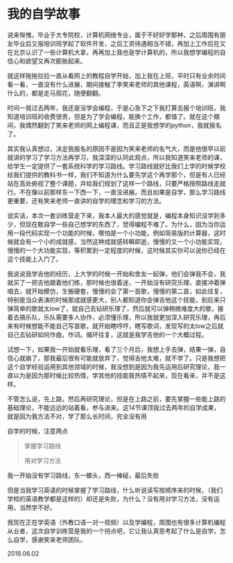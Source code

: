 # 我的自学故事 #

说来惭愧，毕业于大专院校，计算机网络专业，属于不好好学那种，之后周围有朋友毕业后又报培训班学起了软件开发，之后工资待遇相当不错，再加上工作后在又在北京认识了一些计算机大拿，再再加上我也是学计算机的，所以我想学编程的自信心和欲望又再次膨胀起来。

就这样拖拖拉拉一直从看网上的教程自学开始，加上我在上班，平时只有业余时间看一看，一直没有什么进展，期间接触了李笑来老师的其他课程，英语啊，演讲啊什么的，都是走马观花，随便翻翻。

时间一晃过去两年，我还是没学会编程，于是心急下之下我打算去报个培训班，我知道培训班的收费很贵，但是为了学会编程，能换个工作，都值了。就在这个期间，我偶然翻到了笑来老师的网上编程课，而且正是我想学的python，我就报名了。

其实我认真想过，决定我报名的原因不是因为笑来老师的名气大，而是他很早以前就讲的学习了学习方法再学习，我深深的认同此观点，所以我知道笑来老师的课，给学生一定提供了一套系统科学的学习路线。学习路线就好比我们上学的时候学校给我们提供的教科书一样，我们不知道为什么要先学这个再学那个，但是有人已经站在高处俯视了整个课题，并给我们规划了这样一个路线，只要严格按照路线走就行。不在像以前那样东一下西一下，一直没进展。而且如果是自学，那么学习路线更重要，还有笑来老师一直讲的自学的理念和学习的方法。

说实话，本次一套训练营走下来，我本人最大的感觉就是，编程本身知识没学到多少，但现在敢自学一些自己想学的东西了，觉得编程不难了。为什么，因为当你运用一段代码实现一个功能的时候，哪怕是一个小功能，例如简易版的计算器，这时候就会有一个小的成就感，当然这种成就感转瞬即逝，慢慢的又一个小功能实现，慢慢的一个大功能实现，等积累到一定程度的时候，这时候其实你可以说你已经在这个技能上入门了。

我说说我学吉他的经历，上大学的时候一开始和舍友一起弹，他们会弹我不会，我就买了一把吉他跟着他们练，那时候也很着迷，一开始没有研究乐理，直接冲着弹唱去，就开始模仿，生搬硬套，慢慢的会了第一首歌，慢慢的第二首，如此往复，特别是当众表演的时候那成就感更大，别人都知道你会弹吉他这个技能，到后来只弹简单的歌就太low了，就自己去钻研乐理了，然后就可以弹稍微难度大的歌，接着去搞乐队，乐队需要多人协作，必须懂乐理，所以我就更加深入研究乐理，再后来有时候想能不能自己写首歌，就开始瞎哼哼，瞎写歌词，发现写的太low之后就自己去钻研如何作曲，作词。循环往复，这就是我学吉他的一个大概过程。

试想一下，如果我一开始就看乐理，看了三个月后，我想上手去弹，结果一弹，自信心就崩了，那我最后很有可能就放弃了，觉得吉他太难，就不学了。只是我想把这个自学经验运用到其他领域的时候，我没想到是因为我先运用后研究理论，我一直以为是因为那时候比较热情，学其他的技能我热情不起来，现在看来，并不是这样。

不管怎么说，先上路，然后再研究理论，但是在上路之前，要先掌握一些能上路的基础理论，不能远远的站着看，参与进来。这14节课顶我过去两年的自学成果，就是因为我方法不对，学了那么长时间，完全没有用

自学的时候，注意两点

> 掌握学习路线
> 
> 用对学习方法

我一开始没有学习路线，东一榔头，西一棒槌，最后失败

但是当我学习英语的时候掌握了学习路线，什么听说读写按顺序来的时候，（我们学校的英语教学都是这样的）却还是失败，为什么？没有用对学习方法，没有运用，当然学不好。

我现在正在学英语（外教口语一对一视频）以及学编程，周围也有很多计算机编程从业者，这次自学训练营是我的一个拐点吧，它让我认真思考起了什么是自学，怎么自学，感谢笑来老师团队。

2019.06.02